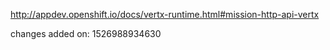 http://appdev.openshift.io/docs/vertx-runtime.html#mission-http-api-vertx

 
 changes added on: 1526988934630